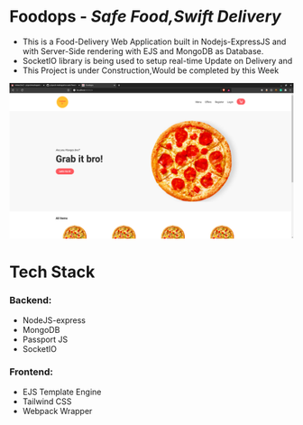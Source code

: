 # Foodops - _Safe Food,Swift Delivery_

- This is a Food-Delivery Web Application built in Nodejs-ExpressJS and with Server-Side rendering with EJS and MongoDB as Database.
- SocketIO library is being used to setup real-time Update on Delivery and
- This Project is under Construction,Would be completed by this Week

![fff](./foodops/demo.png)

# Tech Stack

### Backend:

- NodeJS-express
- MongoDB
- Passport JS
- SocketIO

### Frontend:

- EJS Template Engine
- Tailwind CSS
- Webpack Wrapper
